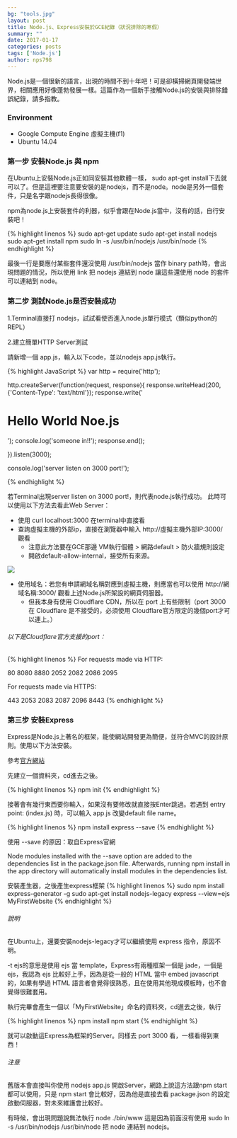 ```yaml
--- 
bg: "tools.jpg" 
layout: post 
title: Node.js、Express安裝於GCE紀錄（狀況排除的寒假） 
summary: "" 
date: 2017-01-17 
categories: posts 
tags: ['Node.js'] 
author: nps798 
---
```


Node.js是一個很新的語言，出現的時間不到十年吧！可是卻橫掃網頁開發端世界，相關應用好像蓬勃發展一樣。這篇作為一個新手接觸Node.js的安裝與排除錯誤紀錄，請多指教。

### Environment

- Google Compute Engine 虛擬主機(f1)
- Ubuntu 14.04

### 第一步 安裝Node.js 與 npm

在Ubuntu上安裝Node.js正如同安裝其他軟體一樣， sudo apt-get install下去就可以了。但是這裡要注意要安裝的是nodejs，而不是node。node是另外一個套件，只是名字跟nodejs長得很像。

npm為node.js上安裝套件的利器，似乎會跟在Node.js當中，沒有的話，自行安裝吧！

{% highlight linenos %}
sudo apt-get update
sudo apt-get install nodejs
sudo apt-get install npm
sudo ln -s /usr/bin/nodejs /usr/bin/node
{% endhighlight %} 

最後一行是要應付某些套件還沒使用 /usr/bin/nodejs 當作 binary path時，會出現問題的情況，所以使用 link 把 nodejs 連結到 node 讓這些還使用  node 的套件可以連結到 node。

### 第二步 測試Node.js是否安裝成功

1.Terminal直接打 nodejs，試試看使否進入node.js單行模式（類似python的REPL）

2.建立簡單HTTP Server測試

請新增一個 app.js，輸入以下code，並以nodejs app.js執行。

{% highlight JavaScript %}
var http = require('http');

http.createServer(function(request, response){
	response.writeHead(200, {'Content-Type': 'text/html'});
	response.write('<h1>Hello World Noe.js</h1>');
	console.log('someone in!!');
	response.end();

}).listen(3000);

console.log('server listen on 3000 port!');

{% endhighlight %}

若Terminal出現server listen on 3000 port!，則代表node.js執行成功。
此時可以使用以下方法去看此Web Server：

- 使用 curl localhost:3000 在terminal中直接看
- 查詢虛擬主機的外部ip，直接在瀏覽器中輸入 http://虛擬主機外部IP:3000/ 觀看
	- 注意此方法要在GCE那邊 VM執行個體 > 網路default > 防火牆規則設定
	- 開啟default-allow-internal，接受所有來源。

[![][image1]][image1]

[image1]: {{site.images}}/gce_settings.png

- 使用域名：若您有申請網域名稱對應到虛擬主機，則應當也可以使用 http://網域名稱:3000/ 觀看上述Node.js所架設的網頁伺服器。
	- 但我本身有使用 Cloudflare CDN，所以在 port 上有些限制（port 3000 在 Cloudflare 是不接受的，必須使用 Cloudflare官方限定的幾個port才可以連上。）

###### 以下是Cloudflare官方支援的port：
{% highlight linenos %}
For requests made via HTTP:

80
8080
8880
2052
2082
2086
2095

For requests made via HTTPS:

443
2053
2083
2087
2096
8443
{% endhighlight %} 


### 第三步 安裝Express

Express是Node.js上著名的框架，能使網站開發更為簡便，並符合MVC的設計原則。使用以下方法安裝。

參考[官方網站](http://expressjs.com/en/starter/installing.html)

先建立一個資料夾，cd進去之後。

{% highlight linenos %}
npm init
{% endhighlight %} 

接著會有幾行東西要你輸入，如果沒有要修改就直接按Enter跳過。若遇到 entry point: (index.js) 時，可以輸入 app.js 改變default file name。

{% highlight linenos %}
npm install express --save
{% endhighlight %} 

使用 --save 的原因：取自Express官網

Node modules installed with the --save option are added to the dependencies list in the package.json file. Afterwards, running npm install in the app directory will automatically install modules in the dependencies list.

安裝產生器，之後產生express框架
{% highlight linenos %}
sudo npm install express-generator -g
sudo apt-get install nodejs-legacy
express --view=ejs MyFirstWebsite
{% endhighlight %} 

###### 說明
在Ubuntu上，還要安裝nodejs-legacy才可以繼續使用 express 指令，原因不明。

-t ejs的意思是使用 ejs 當 template，Express有兩種框架一個是 jade，一個是 ejs，我認為 ejs 比較好上手，因為是從一般的 HTML 當中 embed javascript 的，如果有學過 HTML 語言者會覺得很熟悉，且在使用其他現成模板時，也不會覺得很難套用。

執行完畢會產生一個以「MyFirstWebsite」命名的資料夾，cd進去之後，執行

{% highlight linenos %}
npm install 
npm start
{% endhighlight %}

就可以啟動這Express為框架的Server。同樣去 port 3000 看，一樣看得到東西！

###### 注意

舊版本會直接叫你使用 nodejs app.js 開啟Server，網路上說這方法跟npm start都可以使用，只是 npm start 會比較好，因為他是直接去看 package.json 的設定啟動伺服器，對未來維護會比較好。

有時候，會出現問題說無法執行 node ./bin/www 這是因為前面沒有使用 sudo ln -s /usr/bin/nodejs /usr/bin/node 把 node 連結到 nodejs。




